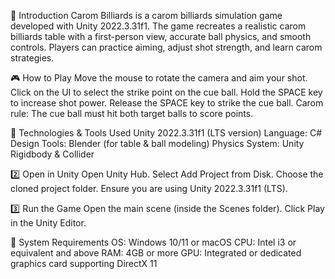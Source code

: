 📌 Introduction
Carom Billiards is a carom billiards simulation game developed with Unity 2022.3.31f1.
The game recreates a realistic carom billiards table with a first-person view, accurate ball physics, and smooth controls.
Players can practice aiming, adjust shot strength, and learn carom strategies.

🎮 How to Play
Move the mouse to rotate the camera and aim your shot.
Click on the UI to select the strike point on the cue ball.
Hold the SPACE key to increase shot power.
Release the SPACE key to strike the cue ball.
Carom rule: The cue ball must hit both target balls to score points.

🔧 Technologies & Tools Used
Unity 2022.3.31f1 (LTS version)
Language: C#
Design Tools: Blender (for table & ball modeling)
Physics System: Unity Rigidbody & Collider

2️⃣ Open in Unity
Open Unity Hub.
Select Add Project from Disk.
Choose the cloned project folder.
Ensure you are using Unity 2022.3.31f1 (LTS).

3️⃣ Run the Game
Open the main scene (inside the Scenes folder).
Click Play in the Unity Editor.

📜 System Requirements
OS: Windows 10/11 or macOS
CPU: Intel i3 or equivalent and above
RAM: 4GB or more
GPU: Integrated or dedicated graphics card supporting DirectX 11
